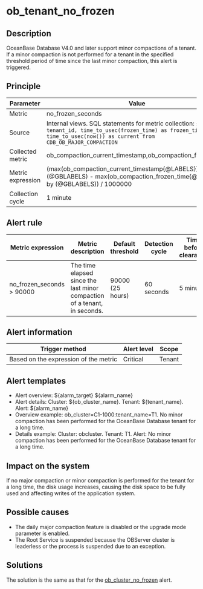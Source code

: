 # ob_tenant_no_frozen

## Description

OceanBase Database V4.0 and later support minor compactions of a tenant. If a minor compaction is not performed for a tenant in the specified threshold period of time since the last minor compaction, this alert is triggered.

## Principle

| Parameter | Value |
| --- | --- |
| Metric | no_frozen_seconds |
| Source | Internal views. SQL statements for metric collection: ```select tenant_id, time_to_usec(frozen_time) as frozen_time, time_to_usec(now()) as current from CDB_OB_MAJOR_COMPACTION``` |
| Collected metric | ob_compaction_current_timestamp,ob_compaction_frozen_time |
| Metric expression | (max(ob_compaction_current_timestamp{@LABELS}) by (@GBLABELS) - max(ob_compaction_frozen_time{@LABELS}) by (@GBLABELS)) / 1000000 |
| Collection cycle | 1 minute |

## Alert rule

| Metric expression | Metric description | Default threshold | Detection cycle | Time before clearance |
| --- | --- | --- | --- | --- |
| no_frozen_seconds > 90000 | The time elapsed since the last minor compaction of a tenant, in seconds. | 90000 (25 hours) | 60 seconds | 5 minutes |

## Alert information

| Trigger method | Alert level | Scope |
| --- | --- | --- |
| Based on the expression of the metric | Critical | Tenant |

## Alert templates

* Alert overview: ${alarm_target} ${alarm_name}
* Alert details: Cluster: ${ob_cluster_name}. Tenant: ${tenant_name}. Alert: ${alarm_name}
* Overview example: ob_cluster=C1-1000:tenant_name=T1. No minor compaction has been performed for the OceanBase Database tenant for a long time.
* Details example: Cluster: obcluster. Tenant: T1. Alert: No minor compaction has been performed for the OceanBase Database tenant for a long time.

## Impact on the system

If no major compaction or minor compaction is performed for the tenant for a long time, the disk usage increases, causing the disk space to be fully used and affecting writes of the application system.

## Possible causes

* The daily major compaction feature is disabled or the upgrade mode parameter is enabled.
* The Root Service is suspended because the OBServer cluster is leaderless or the process is suspended due to an exception.

## Solutions

The solution is the same as that for the [ob_cluster_no_frozen](9.ob_cluster_no_frozen.md) alert.
